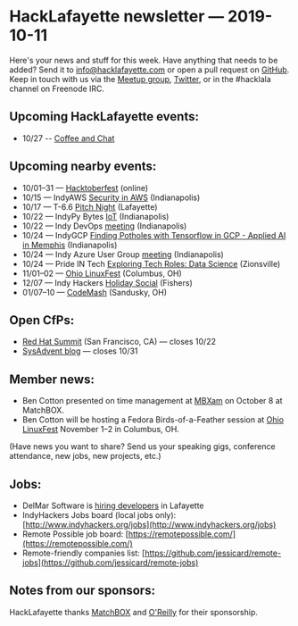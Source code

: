 # HackLafayette newsletter — 2019-10-11

Here's your news and stuff for this week. Have anything that needs to be added? Send it to info@hacklafayette.com or open a pull request on [GitHub](https://github.com/hacklafayette/newsletter). Keep in touch with us via the [Meetup group](https://www.meetup.com/hacklafayette/), [Twitter](https://twitter.com/hacklafayette), or in the #hacklala channel on Freenode IRC.

## Upcoming HackLafayette events:
* 10/27 -- [Coffee and Chat](https://www.meetup.com/hacklafayette/events/bmghxqyznbkc/) 

## Upcoming nearby events:
* 10/01–31 — [Hacktoberfest](https://hacktoberfest.digitalocean.com) (online)
* 10/15 — IndyAWS [Security in AWS](https://www.meetup.com/IndyAWS/events/dqzpsqyznbtb/) (Indianapolis)
* 10/17 — T-6.6 [Pitch Night](https://www.meetup.com/tminus/events/257719825/) (Lafayette)
* 10/22 — IndyPy Bytes [IoT](https://www.meetup.com/indypy/events/lbdfpqyznbdc/) (Indianapolis)
* 10/22 — Indy DevOps [meeting](https://www.meetup.com/IndyDevOps/events/gmmtgryznbdc/) (Indianapolis)
* 10/24 — IndyGCP [Finding Potholes with Tensorflow in GCP - Applied AI in Memphis](https://www.meetup.com/IndyGCP/events/264954200/) (Indianapolis)
* 10/24 — Indy Azure User Group [meeting](https://www.meetup.com/Indy-Azure-User-Group/events/xkhznpyznbgc/) (Indianapolis)
* 10/24 — Pride IN Tech [Exploring Tech Roles: Data Science](https://www.eventbrite.com/e/pride-in-tech-presents-tech-roles-data-science-tickets-74767968005) (Zionsville)
* 11/01–02 — [Ohio LinuxFest](https://ohiolinux.org/) (Columbus, OH)
* 12/07 — Indy Hackers [Holiday Social](https://www.eventbrite.com/e/indy-hackers-holiday-social-2019-the-9th-tickets-71679827293) (Fishers)
* 01/07–10 — [CodeMash](https://www.codemash.org/) (Sandusky, OH)

## Open CfPs:
* [Red Hat Summit](https://www.redhat.com/en/summit/speakers/submit-a-session) (San Francisco, CA) — closes 10/22
* [SysAdvent blog](https://docs.google.com/forms/d/e/1FAIpQLSdlaf7jxm6dfhHyhMHsr5ddN4a42woiKqlmKYvwkQXm52HYMQ/viewform) — closes 10/31

## Member news:

* Ben Cotton presented on time management at [MBXam](https://www.facebook.com/events/401008904129948/) on October 8 at MatchBOX.
* Ben Cotton will be hosting a Fedora Birds-of-a-Feather session at [Ohio LinuxFest](https://ohiolinux.org/) November 1–2 in Columbus, OH.

(Have news you want to share? Send us your speaking gigs, conference attendance, new jobs, new projects, etc.)

## Jobs:

- DelMar Software is [hiring developers](https://delmarsd.com/#!/join-us) in Lafayette
- IndyHackers Jobs board (local jobs only): [http://www.indyhackers.org/jobs](http://www.indyhackers.org/jobs)
- Remote Possible job board: [https://remotepossible.com/](https://remotepossible.com/)
- Remote-friendly companies list: [https://github.com/jessicard/remote-jobs](https://github.com/jessicard/remote-jobs)

## Notes from our sponsors:

HackLafayette thanks [MatchBOX](http://matchboxstudio.org/) and [O'Reilly](http://www.oreilly.com/) for their sponsorship.
